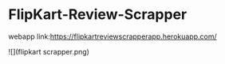 # FlipKart-Review-Scrapper

webapp link:https://flipkartreviewscrapperapp.herokuapp.com/

![](flipkart scrapper.png)
